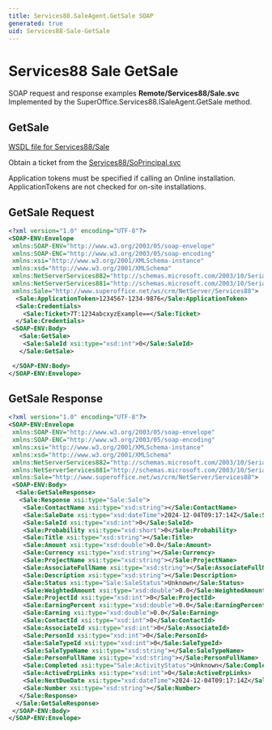 ```yaml
---
title: Services88.SaleAgent.GetSale SOAP
generated: true
uid: Services88-Sale-GetSale
---
```


# Services88 Sale GetSale

SOAP request and response examples **Remote/Services88/Sale.svc**
Implemented by the <see cref="M:SuperOffice.Services88.ISaleAgent.GetSale">SuperOffice.Services88.ISaleAgent.GetSale</see> method.

## GetSale





[WSDL file for Services88/Sale](../Services88-Sale.md)

Obtain a ticket from the [Services88/SoPrincipal.svc](../SoPrincipal/index.md)

Application tokens must be specified if calling an Online installation. ApplicationTokens are not checked for on-site installations.

## GetSale Request

```xml
<?xml version="1.0" encoding="UTF-8"?>
<SOAP-ENV:Envelope
 xmlns:SOAP-ENV="http://www.w3.org/2003/05/soap-envelope"
 xmlns:SOAP-ENC="http://www.w3.org/2003/05/soap-encoding"
 xmlns:xsi="http://www.w3.org/2001/XMLSchema-instance"
 xmlns:xsd="http://www.w3.org/2001/XMLSchema"
 xmlns:NetServerServices882="http://schemas.microsoft.com/2003/10/Serialization/Arrays"
 xmlns:NetServerServices881="http://schemas.microsoft.com/2003/10/Serialization/"
 xmlns:Sale="http://www.superoffice.net/ws/crm/NetServer/Services88">
  <Sale:ApplicationToken>1234567-1234-9876</Sale:ApplicationToken>
  <Sale:Credentials>
    <Sale:Ticket>7T:1234abcxyzExample==</Sale:Ticket>
  </Sale:Credentials>
 <SOAP-ENV:Body>
   <Sale:GetSale>
    <Sale:SaleId xsi:type="xsd:int">0</Sale:SaleId>
   </Sale:GetSale>

 </SOAP-ENV:Body>
</SOAP-ENV:Envelope>

```


## GetSale Response

```xml
<?xml version="1.0" encoding="UTF-8"?>
<SOAP-ENV:Envelope
 xmlns:SOAP-ENV="http://www.w3.org/2003/05/soap-envelope"
 xmlns:SOAP-ENC="http://www.w3.org/2003/05/soap-encoding"
 xmlns:xsi="http://www.w3.org/2001/XMLSchema-instance"
 xmlns:xsd="http://www.w3.org/2001/XMLSchema"
 xmlns:NetServerServices882="http://schemas.microsoft.com/2003/10/Serialization/Arrays"
 xmlns:NetServerServices881="http://schemas.microsoft.com/2003/10/Serialization/"
 xmlns:Sale="http://www.superoffice.net/ws/crm/NetServer/Services88">
 <SOAP-ENV:Body>
  <Sale:GetSaleResponse>
   <Sale:Response xsi:type="Sale:Sale">
    <Sale:ContactName xsi:type="xsd:string"></Sale:ContactName>
    <Sale:SaleDate xsi:type="xsd:dateTime">2024-12-04T09:17:14Z</Sale:SaleDate>
    <Sale:SaleId xsi:type="xsd:int">0</Sale:SaleId>
    <Sale:Probability xsi:type="xsd:short">0</Sale:Probability>
    <Sale:Title xsi:type="xsd:string"></Sale:Title>
    <Sale:Amount xsi:type="xsd:double">0.0</Sale:Amount>
    <Sale:Currency xsi:type="xsd:string"></Sale:Currency>
    <Sale:ProjectName xsi:type="xsd:string"></Sale:ProjectName>
    <Sale:AssociateFullName xsi:type="xsd:string"></Sale:AssociateFullName>
    <Sale:Description xsi:type="xsd:string"></Sale:Description>
    <Sale:Status xsi:type="Sale:SaleStatus">Unknown</Sale:Status>
    <Sale:WeightedAmount xsi:type="xsd:double">0.0</Sale:WeightedAmount>
    <Sale:ProjectId xsi:type="xsd:int">0</Sale:ProjectId>
    <Sale:EarningPercent xsi:type="xsd:double">0.0</Sale:EarningPercent>
    <Sale:Earning xsi:type="xsd:double">0.0</Sale:Earning>
    <Sale:ContactId xsi:type="xsd:int">0</Sale:ContactId>
    <Sale:AssociateId xsi:type="xsd:int">0</Sale:AssociateId>
    <Sale:PersonId xsi:type="xsd:int">0</Sale:PersonId>
    <Sale:SaleTypeId xsi:type="xsd:int">0</Sale:SaleTypeId>
    <Sale:SaleTypeName xsi:type="xsd:string"></Sale:SaleTypeName>
    <Sale:PersonFullName xsi:type="xsd:string"></Sale:PersonFullName>
    <Sale:Completed xsi:type="Sale:ActivityStatus">Unknown</Sale:Completed>
    <Sale:ActiveErpLinks xsi:type="xsd:int">0</Sale:ActiveErpLinks>
    <Sale:NextDueDate xsi:type="xsd:dateTime">2024-12-04T09:17:14Z</Sale:NextDueDate>
    <Sale:Number xsi:type="xsd:string"></Sale:Number>
   </Sale:Response>
  </Sale:GetSaleResponse>
 </SOAP-ENV:Body>
</SOAP-ENV:Envelope>

```

